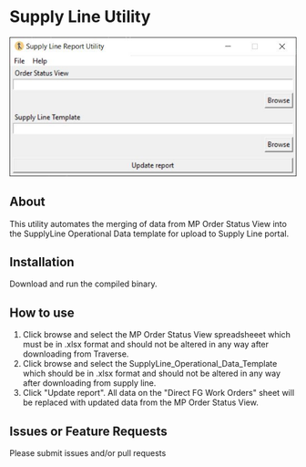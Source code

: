 # Supply Line Utility

![Screenshot](screenshot.jpg)

## About

This utility automates the merging of data from MP Order Status View into the SupplyLine Operational Data template for upload to Supply Line portal.

## Installation
Download and run the compiled binary.

## How to use

1. Click browse and select the MP Order Status View spreadsheeet which must be in .xlsx format and should not be altered in any way after downloading from Traverse.
2. Click browse and select the SupplyLine_Operational_Data_Template which should be in .xlsx format and should not be altered in any way after downloading from supply line.
3. Click "Update report". All data on the "Direct FG Work Orders" sheet will be replaced with updated data from the MP Order Status View.

## Issues or Feature Requests
Please submit issues and/or pull requests